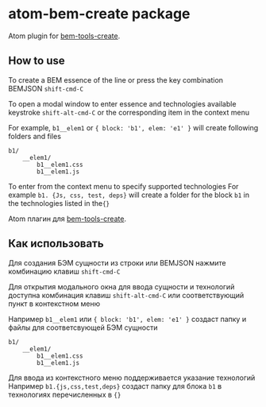 # atom-bem-create package

Atom plugin for [bem-tools-create](https://github.com/bem-contrib/bem-tools-create).

## How to use

To create a BEM essence of the line or press the key combination BEMJSON `shift-cmd-C`

To open a modal window to enter essence and technologies available keystroke `shift-alt-cmd-C`
or the corresponding item in the context menu

For example, `b1__elem1` or `{ block: 'b1', elem: 'e1' }` will create following folders and files
```
b1/
    __elem1/
        b1__elem1.css
        b1__elem1.js
```
To enter from the context menu to specify supported technologies
For example `b1. {Js, css, test, deps}` will create a folder for the block `b1` in the technologies listed in the` {} `

Atom плагин для [bem-tools-create](https://github.com/bem-contrib/bem-tools-create).

## Как использовать

Для создания БЭМ сущности из строки или BEMJSON нажмите комбинацию клавиш `shift-cmd-C`

Для открытия модального окна для ввода сущности и технологий доступна комбинация клавиш `shift-alt-cmd-C`
или соответствующий пункт в контекстном меню

Например `b1__elem1` или `{ block: 'b1', elem: 'e1' }` создаст папку и файлы для соответсвующей БЭМ сущности
```
b1/
    __elem1/
        b1__elem1.css
        b1__elem1.js
```

Для ввода из контекстного меню поддерживается указание технологий
Например `b1.{js,css,test,deps}` создаст папку для блока `b1` в технологиях перечисленных в `{}`
